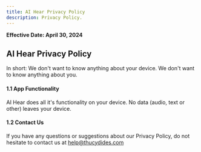 ```yaml
---
title: AI Hear Privacy Policy
description: Privacy Policy.
---
```


**Effective Date: April 30, 2024**

## AI Hear Privacy Policy

In short: We don't want to know anything about your device. We don't want to know anything about you.

#### 1.1 App Functionality

AI Hear does all it's functionality on your device. No data (audio, text or other) leaves your device.

#### 1.2 Contact Us

If you have any questions or suggestions about our Privacy Policy, do not hesitate to contact us at help@thucydides.com
